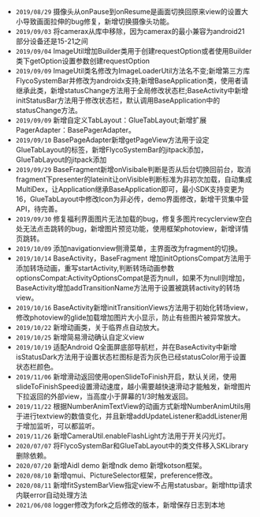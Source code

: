 - `2019/08/29` 摄像头从onPause到onResume是画面切换回原来view的设置大小导致画面拉伸的bug修复，新增切换摄像头功能。
- ```2019/09/03```  将camerax从库中移除，因为camerax的最小兼容为android21 部分设备还是15-21之间
- ```2019/09/04```  ImageUtil增加Builder类用于创建requestOption或者使用Builder类下getOption设置参数创建requestOption
- ```2019/09/09``` ImageUtil类名修改为ImageLoaderUtil方法名不变;新增第三方库FlycoSystemBar并修改为androidx支持;新增BaseApplication类，使用者请继承此类，新增statusChange方法用于全局修改状态栏;BaseActivity中新增initStatusBar方法用于修改状态栏，默认调用BaseApplication中的statusChange方法。
- ```2019/09/09``` 新增自定义TabLayout：GlueTabLayout;新增扩展PagerAdapter：BasePagerAdapter。
- ```2019/09/10``` BasePageAdapter新增getPageView方法用于设定GlueTabLayout的标签，新增FlycoSystemBar的jitpack添加，GlueTabLayout的jitpack添加
- ```2019/09/29``` BaseFragment新增onVisibale判断是否从后台切换回前台，取消fragment下presenter的lateinit让onVisible判断标准为非初次加载，自动集成MultiDex，让Application继承BaseApplication即可，最小SDK支持变更为16，GlueTabLayout中修改Icon为非必传，demo界面修改，新增干货集中营API，待完善。
- ```2019/09/30``` 修复福利界面图片无法加载的bug，修复多图片recyclerview空白处无法点击跳转的bug，新增图片预览功能，使用框架photoview，新增详情页跳转。
- ```2019/10/09``` 添加navigationview侧滑菜单，主界面改为fragment的切换。
- ```2019/10/14``` BaseActivity，BaseFragment 增加initOptionsCompat方法用于添加转场动画，重写startActivity,判断转场动画参数optionsCompat:ActivityOptionsCompat是否为null，如果不为null则增加，BaseActivity增加addTransitionName方法用于设置被跳转activity的转场view。
- ```2019/10/16``` BaseActivity新增initTransitionViews方法用于初始化转场view，修改photoview的glide加载增加图片大小显示，防止有些图片被异常放大。
- ```2019/10/22``` 新增动画类，关于临界点自动放大。
- ```2019/10/25``` 新增简易滑动确认自定义view
- ```2019/10/19``` 适配Android Q全面屏底部导航栏，并在BaseActivity中新增isStatusDark方法用于设置状态栏图标是否为灰色已经statusColor用于设置状态栏颜色。
- ```2019/11/06``` 新增滑动返回使用openSlideToFinish开启，默认关闭，使用slideToFinishSpeed设置滑动速度，越小需要越快速滑动才能触发，新增图片下拉返回的外部view，当高度小于屏幕的1/3时触发返回。
- ```2019/11/22``` 根据NumberAnimTextView的动画方式新增NumberAnimUtils用于进行textview的数值变化，并且新增addUpdateListener和addListener用于增加监听，可以都监听。
- ```2019/11/26``` 新增CameraUtil.enableFlashLight方法用于开关闪光灯。
- ```2020/07/07``` 将FlycoSystemBar和GlueTabLayout中的类文件移入SKLibrary删除依赖。
- ```2020/07/20``` 新增Aidl demo 新增ndk demo 新增kotson框架。
- ```2020/08/10``` 新增qmui、PictureSelector框架，preference修改。
- ```2020/08/11``` 新增fitSystemBarView指定view不占用statusbar。新增http请求内联error自动处理方法
- ```2021/06/08``` logger修改为fork之后修改的版本，新增保存日志到本地

